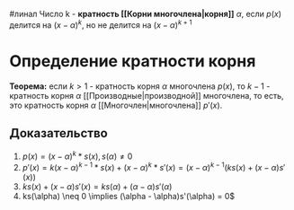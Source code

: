 #линал 
Число k - **кратность [[Корни многочлена|корня]]** $\alpha$, если $p(x)$ делится на $(x - \alpha)^k$, но не делится на $(x - \alpha)^{k + 1}$
# Определение кратности корня
**Теорема:** если $k > 1$ - кратность корня $\alpha$ многочлена $p(x)$, то $k - 1$ - кратность корня $\alpha$ [[Производные|производной]] многочлена, то есть, это кратность корня $\alpha$ [[Многочлен|многочлена]] $p'(x)$.
## Доказательство
1. $p(x) = (x - \alpha)^k * s(x), s(\alpha) \neq 0$
2. $p'(x) = k(x - \alpha)^{k - 1}* s(x) + (x - \alpha)^k * s'(x) = (x - \alpha)^{k - 1}(ks(x) + (x - \alpha)s'(x))$
3. $ks(x) + (x - \alpha)s'(x) = ks(\alpha) + (\alpha - \alpha)s'(\alpha)$
4. ks(\alpha) \neq  0 \implies (\alpha - \alpha)s'(\alpha) = 0$